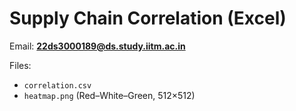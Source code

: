 # Supply Chain Correlation (Excel)
Email: **22ds3000189@ds.study.iitm.ac.in**

Files:
- `correlation.csv`
- `heatmap.png` (Red–White–Green, 512×512)
